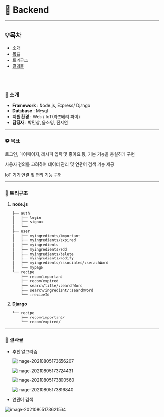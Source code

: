 # :facepunch: Backend

---

## :bulb:목차

- [소개](#소개)
- [목표](#목표)
- [트리구조](#트리구조)
- [결과물](#결과물)

<br>

<br>

### :wave: 소개

- __Framework__ : Node.js, Express/ Django
- __Database__ : Mysql
- __지원 환경__ : Web / IoT(라즈베리 파이)
- __담당자__ : 박민상, 윤소영, 진지연

---

### :soccer: 목표

로그인, 마이페이지, 레시피 입력 및 좋아요 등, 기본 기능을 충실하게 구현

사용자 편의를 고려하여 데이터 관리 및 연관어 검색 기능 제공

IoT 기기 연결 및 편의 기능 구현

---

### :deciduous_tree: 트리구조

1. __node.js__

    ```bash
    ├── auth
    │   ├── login
    │   ├── signup
    │   └── 
    ├── user
    │   ├── myingredients/important
    │   ├── myingredients/expired
    │   ├── myingredients
    │   ├── myingredients/add
    │   ├── myingredients/delete
    │   ├── myingredients/modify
    │   ├── myingredients/associated/:serachWord
    │   └── mypage
    └── recipe
        ├── recom/important
        ├── recom/expired 
        ├── search/title/:searchWord 
        ├── search/ingredient/:searchWord
        └── :recipeId
    ```
2. __Django__

    ```bash
    └── recipe
        ├── recom/important/
        └── recom/expired/
    ```



---

### 🍳 결과물

- 추천 알고리즘

  ![image-20210805173656207](C:\Users\soyoung\AppData\Roaming\Typora\typora-user-images\image-20210805173656207.png)

  ![image-20210805173724431](C:\Users\soyoung\AppData\Roaming\Typora\typora-user-images\image-20210805173724431.png)

  ![image-20210805173800560](C:\Users\soyoung\AppData\Roaming\Typora\typora-user-images\image-20210805173800560.png)

  ![image-20210805173816840](C:\Users\soyoung\AppData\Roaming\Typora\typora-user-images\image-20210805173816840.png)

- 연관어 검색

![image-20210805173621564](C:\Users\soyoung\AppData\Roaming\Typora\typora-user-images\image-20210805173621564.png)
